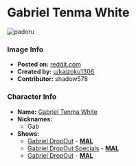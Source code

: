 # Gabriel Tenma White

![padoru](https://raw.githubusercontent.com/shadow578/Padoru-Padoru/master/Padoru/gabriel-dropout-grabriel.png "Gabriel Tenma White")

### Image Info
* **Posted on:**     [reddit.com](https://www.reddit.com/r/Padoru/comments/dbc5p1/gabriel_tenma_white_gabriel_dropout/)
* **Created by:**    [u/kaizoku1306](https://github.com/shadow578/Padoru-Padoru/blob/master/table-of-contents/creators/ukaizoku1306.md)
* **Contributor:**   shadow578

### Character Info
* **Name:**   [Gabriel Tenma White](https://myanimelist.net/character/143074)
* **Nicknames:**
  * Gab
* **Shows:**
  * [Gabriel DropOut](https://github.com/shadow578/Padoru-Padoru/blob/master/table-of-contents/shows/GabrielDropOut.md) - [__MAL__](https://myanimelist.net/anime/33731/Gabriel_DropOut)
  * [Gabriel DropOut Specials](https://github.com/shadow578/Padoru-Padoru/blob/master/table-of-contents/shows/GabrielDropOutSpecials.md) - [__MAL__](https://myanimelist.net/anime/34855/Gabriel_DropOut_Specials)
  * [Gabriel DropOut](https://github.com/shadow578/Padoru-Padoru/blob/master/table-of-contents/shows/GabrielDropOut.md) - [__MAL__](https://myanimelist.net/manga/96526/Gabriel_DropOut)


